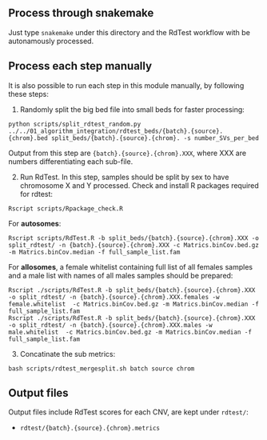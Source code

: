 ## Process through snakemake
Just type `snakemake` under this directory and the RdTest workflow with be autonamously processed.

## Process each step manually
It is also possible to run each step in this module manually, by following these steps:

1. Randomly split the big bed file into small beds for faster processing:
```
python scripts/split_rdtest_random.py ../../01_algorithm_integration/rdtest_beds/{batch}.{source}.{chrom}.bed split_beds/{batch}.{source}.{chrom}. -s number_SVs_per_bed
```
Output from this step are `{batch}.{source}.{chrom}.XXX`, where XXX are numbers differentiating each sub-file.

2. Run RdTest. In this step, samples should be split by sex to have chromosome X and Y processed. 
Check and install R packages required for rdtest:
```
Rscript scripts/Rpackage_check.R
``` 

For **autosomes**:

```
Rscript scripts/RdTest.R -b split_beds/{batch}.{source}.{chrom}.XXX -o split_rdtest/ -n {batch}.{source}.{chrom}.XXX -c Matrics.binCov.bed.gz -m Matrics.binCov.median -f full_sample_list.fam
```

For **allosomes**, a female whitelist containing full list of all females samples and a male list with names of all males samples should be prepared:
```
Rscript ./scripts/RdTest.R -b split_beds/{batch}.{source}.{chrom}.XXX -o split_rdtest/ -n {batch}.{source}.{chrom}.XXX.females -w female.whitelist  -c Matrics.binCov.bed.gz -m Matrics.binCov.median -f full_sample_list.fam
Rscript ./scripts/RdTest.R -b split_beds/{batch}.{source}.{chrom}.XXX -o split_rdtest/ -n {batch}.{source}.{chrom}.XXX.males -w male.whitelist  -c Matrics.binCov.bed.gz -m Matrics.binCov.median -f full_sample_list.fam
```

3. Concatinate the sub metrics:
```
bash scripts/rdtest_mergesplit.sh batch source chrom
```


## Output files
Output files include RdTest scores for each CNV, are kept under `rdtest/`:
* `rdtest/{batch}.{source}.{chrom}.metrics`

